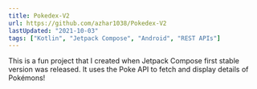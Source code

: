 ```yaml
---
title: Pokedex-V2
url: https://github.com/azhar1038/Pokedex-V2
lastUpdated: "2021-10-03"
tags: ["Kotlin", "Jetpack Compose", "Android", "REST APIs"]
---
```


This is a fun project that I created when Jetpack Compose first stable version was released.
It uses the Poke API to fetch and display details of Pokémons!
